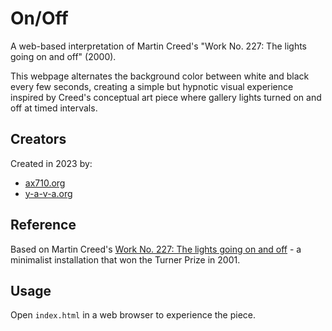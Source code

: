 # On/Off

A web-based interpretation of Martin Creed's "Work No. 227: The lights going on and off" (2000).

This webpage alternates the background color between white and black every few seconds, creating a simple but hypnotic visual experience inspired by Creed's conceptual art piece where gallery lights turned on and off at timed intervals.

## Creators

Created in 2023 by:
- [ax710.org](https://www.ax710.org)
- [y-a-v-a.org](https://www.y-a-v-a.org)

## Reference

Based on Martin Creed's [Work No. 227: The lights going on and off](https://en.wikipedia.org/wiki/Work_No._227:_The_lights_going_on_and_off) - a minimalist installation that won the Turner Prize in 2001.

## Usage

Open `index.html` in a web browser to experience the piece.